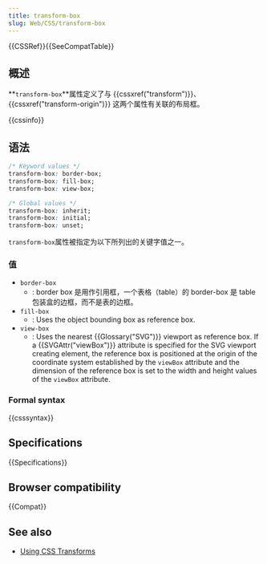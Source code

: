 ```yaml
---
title: transform-box
slug: Web/CSS/transform-box
---
```


{{CSSRef}}{{SeeCompatTable}}

## 概述

**`transform-box`**属性定义了与 {{cssxref("transform")}}、{{cssxref("transform-origin")}} 这两个属性有关联的布局框。

{{cssinfo}}

## 语法

```css
/* Keyword values */
transform-box: border-box;
transform-box: fill-box;
transform-box: view-box;

/* Global values */
transform-box: inherit;
transform-box: initial;
transform-box: unset;
```

`transform-box`属性被指定为以下所列出的关键字值之一。

### 值

- `border-box`
  - : border box 是用作引用框，一个表格（table）的 border-box 是 table 包装盒的边框，而不是表的边框。
- `fill-box`
  - : Uses the object bounding box as reference box.
- `view-box`
  - : Uses the nearest {{Glossary("SVG")}} viewport as reference box. If a {{SVGAttr("viewBox")}} attribute is specified for the SVG viewport creating element, the reference box is positioned at the origin of the coordinate system established by the `viewBox` attribute and the dimension of the reference box is set to the width and height values of the `viewBox` attribute.

### Formal syntax

{{csssyntax}}

## Specifications

{{Specifications}}

## Browser compatibility

{{Compat}}

## See also

- [Using CSS Transforms](/zh-CN/docs/CSS/Using_CSS_transforms)
